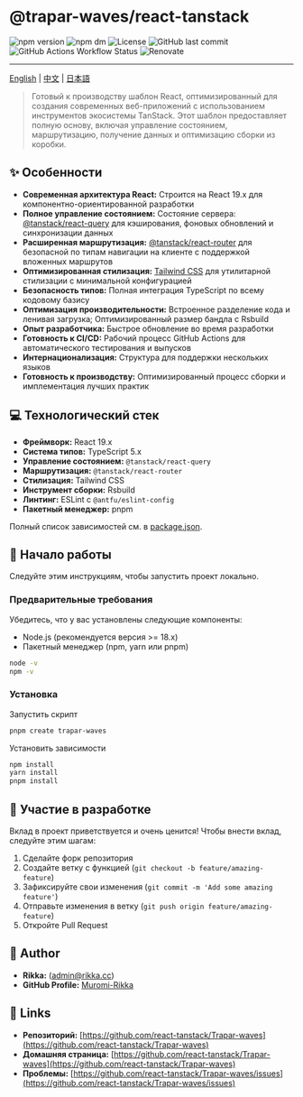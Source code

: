 # @trapar-waves/react-tanstack

![npm version](https://img.shields.io/npm/v/@trapar-waves/react-tanstack)
![npm dm](https://img.shields.io/npm/dm/@trapar-waves/react-tanstack)
![License](https://img.shields.io/github/license/Trapar-waves/react-tanstack)
![GitHub last commit](https://img.shields.io/github/last-commit/Trapar-waves/react-tanstack)
![GitHub Actions Workflow Status](https://img.shields.io/github/actions/workflow/status/Trapar-waves/react-tanstack/release.yml)
![Renovate](https://img.shields.io/badge/renovate-enabled-blue)

---

[English](../README.md) | [中文](/readme/README-CN.md) | [日本語](/readme/README-JP.md)

> Готовый к производству шаблон React, оптимизированный для создания современных веб-приложений с использованием инструментов экосистемы TanStack. Этот шаблон предоставляет полную основу, включая управление состоянием, маршрутизацию, получение данных и оптимизацию сборки из коробки.

## ✨ Особенности

- **Современная архитектура React:** Строится на React 19.x для компонентно-ориентированной разработки
- **Полное управление состоянием:** Состояние сервера: [@tanstack/react-query](https://tanstack.com/query) для кэширования, фоновых обновлений и синхронизации данных
- **Расширенная маршрутизация:** [@tanstack/react-router](https://tanstack.com/router) для безопасной по типам навигации на клиенте с поддержкой вложенных маршрутов
- **Оптимизированная стилизация:** [Tailwind CSS](https://tailwindcss.com/) для утилитарной стилизации с минимальной конфигурацией
- **Безопасность типов:** Полная интеграция TypeScript по всему кодовому базису
- **Оптимизация производительности:** Встроенное разделение кода и ленивая загрузка; Оптимизированный размер бандла с Rsbuild
- **Опыт разработчика:** Быстрое обновление во время разработки
- **Готовность к CI/CD:** Рабочий процесс GitHub Actions для автоматического тестирования и выпусков
- **Интернационализация:** Структура для поддержки нескольких языков
- **Готовность к производству:** Оптимизированный процесс сборки и имплементация лучших практик

## 💻 Технологический стек

- **Фреймворк:** React 19.x
- **Система типов:** TypeScript 5.x
- **Управление состоянием:** `@tanstack/react-query`
- **Маршрутизация:** `@tanstack/react-router`
- **Стилизация:** Tailwind CSS
- **Инструмент сборки:** Rsbuild
- **Линтинг:** ESLint с `@antfu/eslint-config`
- **Пакетный менеджер:** pnpm

Полный список зависимостей см. в [package.json](package.json).

## 🚀 Начало работы

Следуйте этим инструкциям, чтобы запустить проект локально.

### Предварительные требования

Убедитесь, что у вас установлены следующие компоненты:

- Node.js (рекомендуется версия >= 18.x)
- Пакетный менеджер (npm, yarn или pnpm)

```bash
node -v
npm -v
```

### Установка

Запустить скрипт

```bash
pnpm create trapar-waves
```

Установить зависимости

```bash
npm install
yarn install
pnpm install
```

## 🤝 Участие в разработке

Вклад в проект приветствуется и очень ценится! Чтобы внести вклад, следуйте этим шагам:

1. Сделайте форк репозитория
2. Создайте ветку с функцией (`git checkout -b feature/amazing-feature`)
3. Зафиксируйте свои изменения (`git commit -m 'Add some amazing feature'`)
4. Отправьте изменения в ветку (`git push origin feature/amazing-feature`)
5. Откройте Pull Request

## 👤 Author

- **Rikka:** (admin@rikka.cc)
- **GitHub Profile:** [Muromi-Rikka](https://github.com/Muromi-Rikka)

## 🔗 Links

- **Репозиторий:** [https://github.com/react-tanstack/Trapar-waves](https://github.com/react-tanstack/Trapar-waves)
- **Домашняя страница:** [https://github.com/react-tanstack/Trapar-waves](https://github.com/react-tanstack/Trapar-waves)
- **Проблемы:** [https://github.com/react-tanstack/Trapar-waves/issues](https://github.com/react-tanstack/Trapar-waves/issues)
